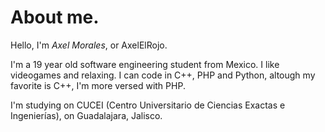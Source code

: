 # About me.
Hello, I'm _Axel Morales_, or AxelElRojo.

I'm a 19 year old software engineering student from Mexico. I like videogames and relaxing.
I can code in C++, PHP and Python, altough my favorite is C++, I'm more versed with PHP.

I'm studying on CUCEI (Centro Universitario de Ciencias Exactas e Ingenierías), on Guadalajara, Jalisco.
